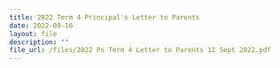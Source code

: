 ```yaml
---
title: 2022 Term 4 Principal's Letter to Parents
date: 2022-09-16
layout: file
description: ""
file_url: /files/2022 Ps Term 4 Letter to Parents 12 Sept 2022.pdf
---
```

